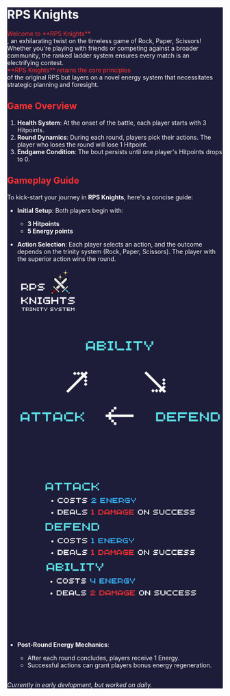 <div style="color: #faf9f6; background-color: #1d1d39">

# RPS Knights

<div style="color: #ff3131;">Welcome to **RPS Knights**</div>, an exhilarating twist on the timeless game of Rock, Paper, Scissors! Whether you're playing with friends or competing against a broader community, the ranked ladder system ensures every match is an electrifying contest.

<div style="color: #ff3131;">**RPS Knights** retains the core principles</div> of the original RPS but layers on a novel energy system that necessitates strategic planning and foresight.

## <span style="color: #ff3131;">Game Overview</span>

1. **Health System**: At the onset of the battle, each player starts with 3 Hitpoints.
2. **Round Dynamics**: During each round, players pick their actions. The player who loses the round will lose 1 Hitpoint.
3. **Endgame Condition**: The bout persists until one player's Hitpoints drops to 0.

## <span style="color: #ff3131;">Gameplay Guide</span>

To kick-start your journey in **RPS Knights**, here's a concise guide:

- **Initial Setup**: Both players begin with:
  - **3 Hitpoints**
  - **5 Energy points**
  
- **Action Selection**: Each player selects an action, and the outcome depends on the trinity system (Rock, Paper, Scissors). The player with the superior action wins the round.

  ![Trinity System Image](./Images/Trinity.png)

- **Post-Round Energy Mechanics**: 
  - After each round concludes, players receive 1 Energy.
  - Successful actions can grant players bonus energy regeneration.

---

*Currently in early devlopment, but worked on daily.*

</div>


